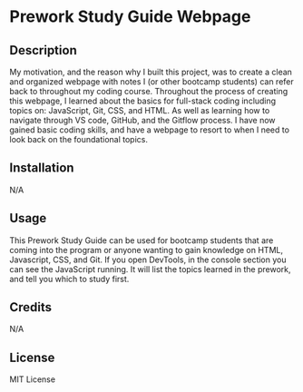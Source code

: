 # Prework Study Guide Webpage

## Description


My motivation, and the reason why I built this project, was to create a clean and organized webpage with notes I (or other bootcamp students) can refer back to throughout my coding course. Throughout the process of creating this webpage, I learned about the basics for full-stack coding including topics on: JavaScript, Git, CSS, and HTML. As well as learning how to navigate through VS code, GitHub, and the Gitflow process. I have now gained basic coding skills, and have a webpage to resort to when I need to look back on the foundational topics.


## Installation

N/A

## Usage

This Prework Study Guide can be used for bootcamp students that are coming into the program or anyone wanting to gain knowledge on HTML, Javascript, CSS, and Git. If you open DevTools, in the console section you can see the JavaScript running. It will list the topics learned in the prework, and tell you which to study first. 


## Credits

N/A

## License

MIT License

